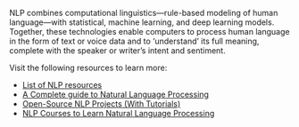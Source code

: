 NLP combines computational linguistics—rule-based modeling of human language—with statistical, machine learning, and deep learning models. Together, these technologies enable computers to process human language in the form of text or voice data and to ‘understand’ its full meaning, complete with the speaker or writer’s intent and sentiment.

Visit the following resources to learn more:

- [List of NLP resources](https://www.kaggle.com/getting-started/55298)
- [A Complete guide to
Natural Language Processing](https://www.youtube.com/watch?v=rmVRLeJRkl4&t=17s)
- [Open-Source NLP Projects (With Tutorials)](https://www.theclickreader.com/open-source-nlp-projects-with-tutorials/)
- [NLP Courses to Learn Natural Language Processing](https://www.youtube.com/watch?v=rmVRLeJRkl4&t=17s)

